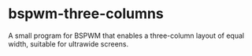 # bspwm-three-columns
A small program for BSPWM that enables a three-column layout of equal width, suitable for ultrawide screens.
